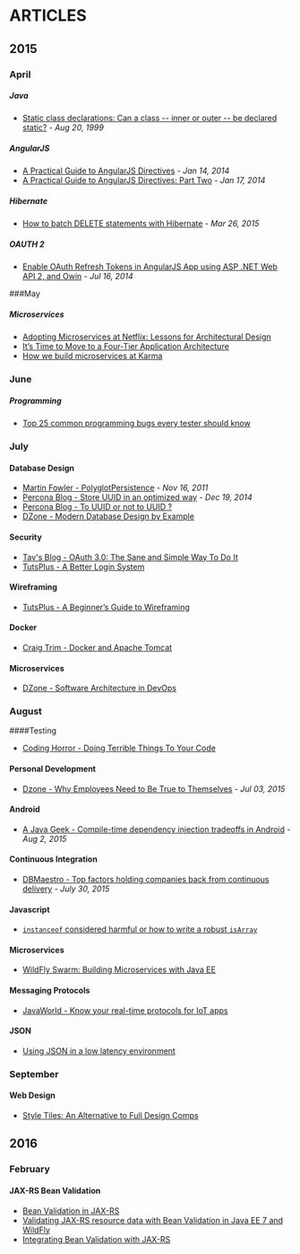 # ARTICLES

## 2015

### April

##### Java

+   [Static class declarations: Can a class -- inner or outer -- be declared static?](http://www.javaworld.com/article/2077372/learn-java/static-class-declarations.html) - _Aug 20, 1999_

##### AngularJS

+   [A Practical Guide to AngularJS Directives](http://www.sitepoint.com/practical-guide-angularjs-directives/) - _Jan 14, 2014_
+   [A Practical Guide to AngularJS Directives: Part Two](http://www.sitepoint.com/practical-guide-angularjs-directives-part-two/) - _Jan 17, 2014_

##### Hibernate

+   [How to batch DELETE statements with Hibernate](http://vladmihalcea.com/2015/03/26/how-to-batch-delete-statements-with-hibernate/) - _Mar 26, 2015_

##### OAUTH 2

+   [Enable OAuth Refresh Tokens in AngularJS App using ASP .NET Web API 2, and Owin](http://bitoftech.net/2014/07/16/enable-oauth-refresh-tokens-angularjs-app-using-asp-net-web-api-2-owin/) - _Jul 16, 2014_

###May

##### Microservices

+   [Adopting Microservices at Netflix: Lessons for Architectural Design](http://nginx.com/blog/microservices-at-netflix-architectural-best-practices/)
+   [It’s Time to Move to a Four-Tier Application Architecture](http://nginx.com/blog/time-to-move-to-a-four-tier-application-architecture/)
+   [How we build microservices at Karma](https://blog.yourkarma.com/building-microservices-at-karma)

### June

##### Programming

+   [Top 25 common programming bugs every tester should know](http://www.softwaretestinghelp.com/top-25-common-programming-bugs-every-tester-should-know/)

### July

#### Database Design

+   [Martin Fowler - PolyglotPersistence](http://martinfowler.com/bliki/PolyglotPersistence.html) - _Nov 16, 2011_
+   [Percona Blog - Store UUID in an optimized way](https://www.percona.com/blog/2014/12/19/store-uuid-optimized-way/) - _Dec 19, 2014_
+   [Percona Blog - To UUID or not to UUID ?](https://www.percona.com/blog/2007/03/13/to-uuid-or-not-to-uuid/)
+   [DZone - Modern Database Design by Example](https://dzone.com/articles/designing-databases)

#### Security

+   [Tav's Blog - OAuth 3.0: The Sane and Simple Way To Do It](http://tav.espians.com/oauth-3.0-the-sane-and-simple-way-to-do-it.html)
+   [TutsPlus - A Better Login System](http://code.tutsplus.com/tutorials/a-better-login-system--net-3461)

#### Wireframing

+   [TutsPlus - A Beginner’s Guide to Wireframing](http://webdesign.tutsplus.com/articles/a-beginners-guide-to-wireframing--webdesign-7399)

#### Docker

+   [Craig Trim - Docker and Apache Tomcat](http://trimc-devops.blogspot.com/2015/03/running-docker-applications-apache.html)

#### Microservices

+   [DZone - Software Architecture in DevOps](https://dzone.com/articles/software-architecture-devops)

### August

####Testing

+   [Coding Horror - Doing Terrible Things To Your Code](http://blog.codinghorror.com/doing-terrible-things-to-your-code/)

#### Personal Development

+   [Dzone - Why Employees Need to Be True to Themselves](https://dzone.com/articles/why-employees-need-be-true-0) - _Jul 03, 2015_

#### Android

+   [A Java Geek - Compile-time dependency injection tradeoffs in Android](http://blog.frankel.ch/compile-time-dependency-injection-tradeoffs-in-android) - _Aug 2, 2015_

#### Continuous Integration

+   [DBMaestro - Top factors holding companies back from continuous delivery](http://www.dbmaestro.com/2015/07/top-factors-holding-companies-back-from-continuous-delivery/) - _July 30, 2015_

#### Javascript

+   [`instanceof` considered harmful or how to write a robust `isArray`](http://perfectionkills.com/instanceof-considered-harmful-or-how-to-write-a-robust-isarray/)

#### Microservices

+   [WildFly Swarm: Building Microservices with Java EE](http://blog.arungupta.me/wildfly-swarm-microservices-javaee/)

#### Messaging Protocols

+   [JavaWorld - Know your real-time protocols for IoT apps](http://www.javaworld.com/article/2972719/java-app-dev/know-your-real-time-protocols-for-iot-apps.html)

#### JSON

+   [Using JSON in a low latency environment](http://vanillajava.blogspot.com/2015/08/using-json-in-low-latency-environment.html)

### September

#### Web Design

+   [Style Tiles: An Alternative to Full Design Comps](http://webdesign.tutsplus.com/articles/style-tiles-an-alternative-to-full-design-comps--webdesign-7232)


## 2016

### February

#### JAX-RS Bean Validation

+   [Bean Validation in JAX-RS](https://jaxenter.com/integrating-bean-validation-with-jax-rs-2-106887.html)
+   [Validating JAX-RS resource data with Bean Validation in Java EE 7 and WildFly](http://samaxes.com/2014/04/jaxrs-beanvalidation-javaee7-wildfly/)
+   [Integrating Bean Validation with JAX-RS](https://jaxenter.com/integrating-bean-validation-with-jax-rs-2-106887.html)